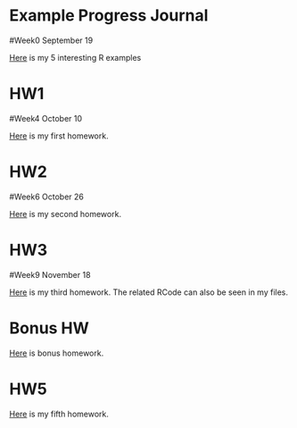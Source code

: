 # Example  Progress Journal
#Week0 September 19

[Here](example_homework_0.html) is my 5 interesting R examples


# HW1
#Week4 October 10

[Here](HW582_RMD.html) is my first homework.


# HW2
#Week6 October 26

[Here](HW2_RMD.html) is my second homework.

# HW3
#Week9 November 18

[Here](HW3.html) is my third homework.
The related RCode can also be seen in my files.

# Bonus HW
[Here](Bonus_HW.html) is bonus homework.


# HW5
[Here](HW5.html) is my fifth homework.

